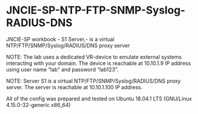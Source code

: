 # JNCIE-SP-NTP-FTP-SNMP-Syslog-RADIUS-DNS
JNCIE-SP workbook - S1 Server,- is a virtual NTP/FTP/SNMP/Syslog/RADIUS/DNS proxy server


NOTE: The lab uses a dedicated VR-device to emulate external systems interacting with your domain.
The device is reachable at 10.10.1.9 IP address using user name “lab” and password “lab123”.

NOTE: Server S1 is a virtual NTP/FTP/SNMP/Syslog/RADIUS/DNS proxy server. The server is reachable at 10.10.1.100 IP address.

All of the config was prepared and tested on Ubuntu 18.04.1 LTS (GNU/Linux 4.15.0-32-generic x86_64)
